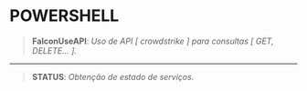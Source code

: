 # POWERSHELL

>__FalconUseAPI__: _Uso de API [ crowdstrike ] para consultas [ GET, DELETE... ]._

-------------------------

>__STATUS__: _Obtenção de estado de serviços._
